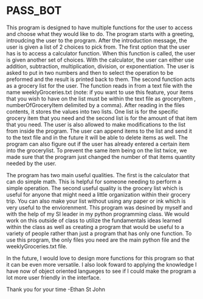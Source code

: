 # PASS_BOT

This program is designed to have multiple functions for the user to access and choose what they would like to do. The program starts with a greeting, introudcing the user to the program. After the introduction message, the user is given a list of 2 choices to pick from. The first option that the user has is to access a calculator function. When this function is called, the user is given another set of choices. With the calculator, the user can either use addition, subtraction, multiplication, division, or exponentiation. The user is asked to put in two numbers and then to select the operation to be preformed and the result is printed back to them. The second function acts as a grocery list for the user. The function reads in from a text file with the name weeklyGroceries.txt (note: if you want to use this feature, your items that you wish to have on the list must be within the text file as groceryItem , numberOfGroceryItem delimited by a comma). After reading in the files contents, it stores the values into two lists. One list is for the specific grocery item that you need and the second list is for the amount of that item that you need. The user is also allowed to make modifications to the list from inside the program. The user can append items to the list and send it to the text file and in the future it will be able to delete items as well. The program can also figure out if the user has already entered a certain item into the grocerylist. To prevent the same item being on the list twice, we made sure that the program just changed the number of that items quantity needed by the user. 

The program has two main useful qualities. The first is the calculator that can do simple math. This is helpful for someone needing to perform a simple operation. The second useful quality is the grocery list which is useful for anyone that might need a little organization within their grocery trip. You can also make your list without using any paper or ink which is very useful to the enviorenment. This program was desined by myself and with the help of my SI leader in my python programming class. We would work on this outside of class to utilize the fundamentals ideas learned within the class as well as creating a program that would be useful to a variety of people rather than just a program that has only one function. To use this program, the only files you need are the main python file and the weeklyGroceries.txt file.

In the future, I would love to design more functions for this program so that it can be even more versatile. I also look foward to applying the knowledge I have now of object oriented langueges to see if I could make the program a lot more user friendly in the interface. 

Thank you for your time
-Ethan St John
